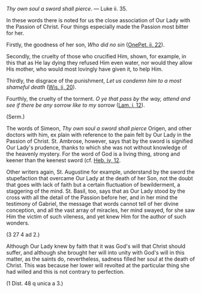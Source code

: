 
_Thy own soul a sword shall pierce_. — Luke ii. 35.

In these words there is noted for us the close association of Our Lady with the Passion of Christ. Four things especially made the Passion most bitter for her.

Firstly, the goodness of her son, _Who did no sin_ ([OnePet. ii, 22](https://vulgata.online/bible/OnePet.ii?ed=DR2&vfn=DR2.OnePet.ii.22:vs)).

Secondly, the cruelty of those who crucified Him, shown, for example, in this that as He lay dying they refused Him even water, nor would they allow His mother, who would most lovingly have given it, to help Him.

Thirdly, the disgrace of the punishment, _Let us condemn him to a most shameful death_ ([Wis. ii, 20](https://vulgata.online/bible/Wis.ii?ed=DR2&vfn=DR2.Wis.ii.20:vs)).

Fourthly, the cruelty of the torment. _O ye that pass by the way, attend and see if there be any sorrow like to my sorrow_ ([Lam. i, 12](https://vulgata.online/bible/Lam.i?ed=DR2&vfn=DR2.Lam.i.12:vs)).

(Serm.)

The words of Simeon, _Thy own soul a sword shall pierce_ Origen, and other doctors with him, ex plain with reference to the pain felt by Our Lady in the Passion of Christ. St. Ambrose, however, says that by the sword is signified Our Lady's prudence, thanks to which she was not without knowledge of the heavenly mystery. For the word of God is a living thing, strong and keener than the keenest sword (cf. [Heb. iv, 12](https://vulgata.online/bible/Heb.iv?ed=DR2&vfn=DR2.Heb.iv.12:vs).

Other writers again, St. Augustine for example, understand by the sword the stupefaction that overcame Our Lady at the death of her Son, not the doubt that goes with lack of faith but a certain fluctuation of bewilderment, a staggering of the mind. St. Basil, too, says that as Our Lady stood by the cross with all the detail of the Passion before her, and in her mind the testimony of Gabriel, the message that words cannot tell of her divine conception, and all the vast array of miracles, her mind swayed, for she saw Him the victim of such vileness, and yet knew Him for the author of such wonders.

(3 27 4 ad 2.)

Although Our Lady knew by faith that it was God's will that Christ should suffer, and although she brought her will into unity with God's will in this matter, as the saints do, nevertheless, sadness filled her soul at the death of Christ. This was because her lower will revolted at the particular thing she had willed and this is not contrary to perfection.

(1 Dist. 48 q unica a 3.)

